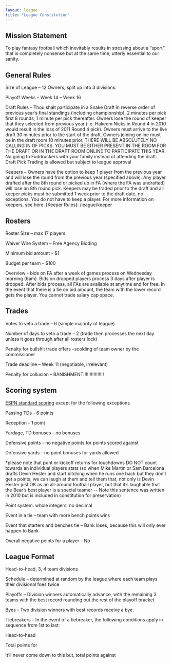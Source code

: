 ```yaml
---
layout: league
title: "League Constitution"
---
```


## Mission Statement

To play fantasy football which inevitably results in stressing about a “sport” that is completely nonsense but at the same time, utterly essential to our sanity.

## General Rules

Size of League – 12 Owners, split up into 3 divisions.

Playoff Weeks – Week 14 – Week 16

Draft Rules – Thou shalt participate in a Snake Draft in reverse order of previous year’s final standings (including championship), 2 minutes per pick first 8 rounds, 1 minute per pick thereafter.  Owners lose the round of keeper that they selected from previous year (i.e. Hakeem Nicks in Round 4 in 2010 would result in the loss of 2011 Round 4 pick).  Owners must arrive to the live draft 30 minutes prior to the start of the draft.  Owners joining online must be in the draft room 10 minutes prior.  THERE WILL BE ABSOLUTELY NO CALLING IN OF PICKS. YOU MUST BE EITHER PRESENT IN THE ROOM FOR THE DRAFT OR IN THE DRAFT ROOM ONLINE TO PARTICIPATE THIS YEAR.  No going to Fuddruckers with your family instead of attending the draft.
Draft Pick Trading is allowed but subject to league approval

Keepers – Owners have the option to keep 1 player from the previous year and will lose the round from the previous year (specified above).  Any player drafted after the 8th round or picked up in FA (where the FA was undrafted) will lose an 8th round pick.  Keepers may be traded prior to the draft and all keeper picks must be submitted 1 week prior to the draft date, no exceptions.  You do not have to keep a player. For more information on keepers, see here: [Keeper Rules]: /league/keeper

## Rosters

Roster Size – max 17 players

Waiver Wire System – Free Agency Bidding

Minimum bid amount - $1

Budget per team - $100

Overview - bids on FA after a week of games process on Wednesday morning (6am).  Bids on dropped players process 3 days after player is dropped.  After bids process, all FAs are available at anytime and for free.  In the event that there is a tie on bid amount, the team with the lower record gets the player.  You cannot trade salary cap space.

## Trades

Votes to veto a trade – 6 (simple majority of league)

Number of days to veto a trade – 2 (trade then processes the next day unless it goes through after all rosters lock)

Penalty for bullshit trade offers –scolding of team owner by the commissioner

Trade deadline – Week 11 (negotiable, irrelevant)

Penalty for collusion – BANISHMENT!!!!!!!!!!!!!!!!

## Scoring system

[ESPN standard scoring](http://games.espn.com/ffl/resources/help/content?name=scoring-settings-standard)
except for the following exceptions

Passing TDs - 6 points

Reception - 1 point

Yardage, TD bonuses - no bonuses

Defensive points - no negative points for points scored against

Defensive yards - no point bonuses for yards allowed

*please note that punt or kickoff returns for touchdowns DO NOT count towards an individual players stats (so when Mike Martin or Sam Barcelona drafts Devin Hester and start bitching when he runs one back but they don’t get a points, we can laugh at them and tell them that, not only is Devin Hester just OK as an all-around football player, but that it’s laughable that the Bear’s best player is a special teamer -- Note this sentence was written in 2010 but is included in constitution for preservation)

Point system: whole integers, no decimal

Event in a tie – team with more bench points wins

Event that starters and benches tie – Bank loses, because this will only ever happen to Bank

Overall negative points for a player – No

## League Format

Head-to-head, 3, 4 team divisions

Schedule – determined at random by the league where each team plays their divisional foes twice

Playoffs – Division winners automatically advance, with the remaining 3 teams with the best record rounding out the rest of the playoff bracket

Byes - Two division winners with best records receive a bye.

Tiebreakers – In the event of a tiebreaker, the following conditions apply in sequence from 1st to last:

Head-to-head

Total points for

It’ll never come down to this but, total points against


